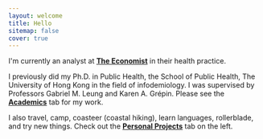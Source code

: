 ```yaml
---
layout: welcome
title: Hello
sitemap: false
cover: true
---
```

I'm currently an analyst at <b><a href="https://impact.economist.com/">The Economist</a></b> in their health practice.

<p><p>

I previously did my Ph.D. in Public Health, the School of Public Health, The University of Hong Kong in the field of infodemiology. I was supervised by Professors Gabriel M. Leung and Karen A. Grépin. Please see the <b><a href="https://jasonyin.com/academics">Academics</a></b> tab for my work.

<p><p>

I also travel, camp, coasteer (coastal hiking), learn languages, rollerblade, and try new things. Check out the <b><a href="https://jasonyin.com/projects">Personal Projects</a></b> tab on the left.